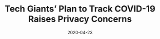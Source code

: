 ---
layout: post
categories: 
- talk
title: "Tech Giants’ Plan to Track COVID-19 Raises Privacy Concerns"
location: "WTTW Chicago Tonight"
date: 2020-04-23
image: /images/talks/chicago-tonight-covid-contact-tracing-2020-04.jpg
description: "In my seventh appearance on WTTW Chicago Tonight, I talk with Dr. Blase Ur and host Brandis Friedman about Google and Apple's plan to use smartphones for contact tracing to track the spread of COVID-19."
link: https://news.wttw.com/2020/04/23/tech-giants-plan-track-covid-19-raises-privacy-concerns
featured: false
published: true
---